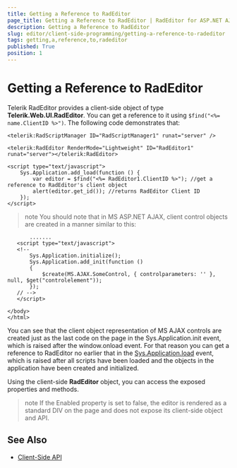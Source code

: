 ```yaml
---
title: Getting a Reference to RadEditor
page_title: Getting a Reference to RadEditor | RadEditor for ASP.NET AJAX Documentation
description: Getting a Reference to RadEditor
slug: editor/client-side-programming/getting-a-reference-to-radeditor
tags: getting,a,reference,to,radeditor
published: True
position: 1
---
```


# Getting a Reference to RadEditor

Telerik RadEditor provides a client-side object of type **Telerik.Web.UI.RadEditor**. You can get a reference to it using `$find("<%= name.ClientID %>")`. The following code demonstrates that:

````ASP.NET
<telerik:RadScriptManager ID="RadScriptManager1" runat="server" />

<telerik:RadEditor RenderMode="Lightweight" ID="RadEditor1" runat="server"></telerik:RadEditor>

<script type="text/javascript">
	Sys.Application.add_load(function () {
		var editor = $find("<%= RadEditor1.ClientID %>"); //get a reference to RadEditor's client object
		alert(editor.get_id()); //returns RadEditor Client ID
	});
</script> 
````

>note You should note that in MS ASP.NET AJAX, client control objects are created in a manner similar to this:

````ASP.NET
	   .......
   <script type="text/javascript">
   <!--
	   Sys.Application.initialize();
	   Sys.Application.add_init(function ()
	   {
		   $create(MS.AJAX.SomeControl, { controlparameters: '' }, null, $get("controlelement"));
	   });
   // -->
   </script>
 
</body>
</html>
````

You can see that the client object representation of MS AJAX controls are created just as the last code on the page in the Sys.Application.init event, which is raised after the window.onload event. For that reason you can get a reference to RadEditor no earlier that in the [Sys.Application.load](https://www.asp.net/AJAX/Documentation/Live/ClientReference/Sys/ApplicationClass/SysApplicationLoadEvent.aspx) event, which is raised after all scripts have been loaded and the objects in the application have been created and initialized.

Using the client-side **RadEditor** object, you can access the exposed properties and methods.

>note If the Enabled property is set to false, the editor is rendered as a standard DIV on the page and does not expose its client-side object and API.

## See Also

 * [Client-Side API](https://demos.telerik.com/aspnet/prometheus/Editor/Examples/ClientsideAPI/DefaultCS.aspx)
